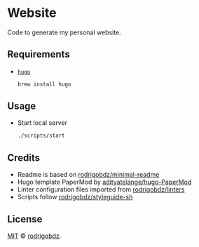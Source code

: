 # Website

Code to generate my personal website.

## Requirements

- [`hugo`](https://gohugo.io/)

  ```sh
  brew install hugo
  ```

## Usage

- Start local server

  ```sh
  ./scripts/start
  ```

## Credits

- Readme is based on [rodrigobdz/minimal-readme](https://github.com/rodrigobdz/minimal-readme)
- Hugo template PaperMod by [adityatelange/hugo-PaperMod](https://github.com/adityatelange/hugo-PaperMod)
- Linter configuration files imported from [rodrigobdz/linters](https://github.com/rodrigobdz/linters)
- Scripts follow [rodrigobdz/styleguide-sh](https://github.com/rodrigobdz/styleguide-sh)

## License

[MIT](LICENSE) © [rodrigobdz](https://github.com/rodrigobdz).
